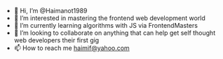 - 👋 Hi, I’m @Haimanot1989
- 👀 I’m interested in mastering the frontend web development world
- 🌱 I’m currently learning algorithms with JS via FrontendMasters
- 💞️ I’m looking to collaborate on anything that can help get self thought web developers their first gig
- 📫 How to reach me haimif@yahoo.com

<!---
Haimanot1989/Haimanot1989 is a ✨ special ✨ repository because its `README.md` (this file) appears on your GitHub profile.
You can click the Preview link to take a look at your changes.
--->
